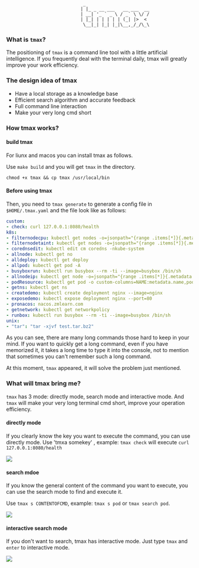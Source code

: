                                  _
                                | |_ _ __ ___   __ ___  __
                                | __| '_ ` _ \ / _` \ \/ /
                                | |_| | | | | | (_| |>  <
                                 \__|_| |_| |_|\__,_/_/\_\

### What is `tmax`?

The positioning of `tmax` is a command line tool with a little artificial intelligence. 
If you frequently deal with the terminal daily, tmax will greatly improve your work efficiency.

### The design idea of tmax

- Have a local storage as a knowledge base
- Efficient search algorithm and accurate feedback
- Full command line interaction
- Make your very long cmd short

### How tmax works?

#### build tmax

For liunx and macos you can install tmax as follows.

Use `make build` and you will get `tmax` in the directory.

``
chmod +x tmax && cp tmax /usr/local/bin
``

#### Before using tmax
Then, you need to `tmax generate` to generate a config file in `$HOME/.tmax.yaml` and the file look like as follows:
```yaml
custom:
- check: curl 127.0.0.1:8080/health
k8s:
- filternodecpu: kubectl get nodes -o=jsonpath="{range .items[*]}{.metadata.name}{'\t'}{.status.capacity.cpu}{'\t'}{.status.capacity.memory}{'\n'}{end}"
- filternodetaint: kubectl get nodes -o=jsonpath="{range .items[*]}{.metadata.name}{'\t'}{.spec.taints[*].key}{'\n'}{end}"
- corednsedit: kubectl edit cm coredns -nkube-system
- allnode: kubectl get no
- alldeploy: kubectl get deploy
- allpod: kubectl get pod -A
- busyboxrun: kubectl run busybox --rm -ti --image=busybox /bin/sh
- allnodeip: kubectl get node -o=jsonpath="{range .items[*]}{.metadata.name}{'\t'}{.status.addresses[0].address}{'\n'}{end}"
- podResource: kubectl get pod -o custom-columns=NAME:metadata.name,podIP:status.podIP,hostIp:spec.containers[0].resources
- getns: kubectl get ns
- createdemo: kubectl create deployment nginx --image=nginx
- exposedemo: kubectl expose deployment nginx --port=80
- pronacos: nacos.zmlearn.com
- getnetwork: kubectl get networkpolicy
- runbox: kubectl run busybox --rm -ti --image=busybox /bin/sh
unix:
- "tar": "tar -xjvf test.tar.bz2"

```
As you can see, there are many long commands those hard to keep in your mind. 
If you want to quickly get a long command, even if you have memorized it, it takes a long time to type it into the console, 
not to mention that sometimes you can't remember such a long command.

At this moment, `tmax` appeared, it will solve the problem just mentioned.


### What will tmax bring me?

`tmax` has 3 mode: directly mode, search mode and interactive mode. And `tmax` will make your very long terminal cmd short, improve your operation efficiency.

#### directly mode
If you clearly know the key you want to execute the command, you can use directly mode.
Use 'tmxa somekey' , example: `tmax check` will execute `curl 127.0.0.1:8080/health`

![](https://media.giphy.com/media/RDo2WcJkTC0FKRN90B/giphy.gif)


#### search mdoe

If you know the general content of the command you want to execute, 
you can use the search mode to find and execute it.

Use `tmax s CONTENTOFCMD`, example: `tmax s pod` or `tmax search pod`.

![](https://media.giphy.com/media/35GSDu1daAo1Tnox6w/giphy.gif)

#### interactive search mode
If you don't want to search, tmax has interactive mode.
Just type `tmax` and `enter` to interactive mode.

![](https://media.giphy.com/media/LKvKeVYj3FinUeiwlu/giphy.gif)